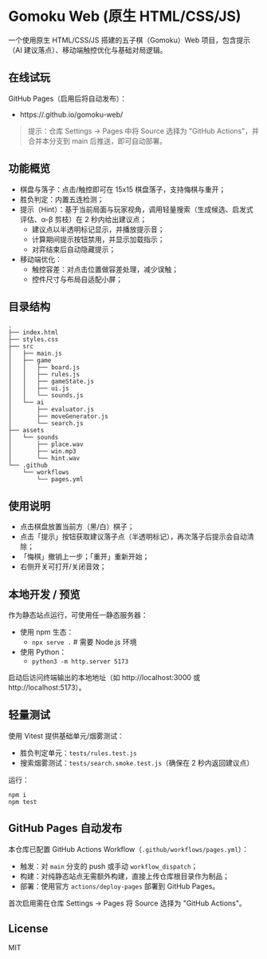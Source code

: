 # Gomoku Web (原生 HTML/CSS/JS)

一个使用原生 HTML/CSS/JS 搭建的五子棋（Gomoku）Web 项目，包含提示（AI 建议落点）、移动端触控优化与基础对局逻辑。

## 在线试玩

GitHub Pages（启用后将自动发布）：

- https://<your-username>.github.io/gomoku-web/

> 提示：仓库 Settings → Pages 中将 Source 选择为 "GitHub Actions"，并合并本分支到 main 后推送，即可自动部署。

## 功能概览

- 棋盘与落子：点击/触控即可在 15x15 棋盘落子，支持悔棋与重开；
- 胜负判定：内置五连检测；
- 提示（Hint）：基于当前局面与玩家视角，调用轻量搜索（生成候选、启发式评估、α-β 剪枝）在 2 秒内给出建议点；
  - 建议点以半透明标记显示，并播放提示音；
  - 计算期间提示按钮禁用，并显示加载指示；
  - 对弈结束后自动隐藏提示；
- 移动端优化：
  - 触控容差：对点击位置做容差处理，减少误触；
  - 控件尺寸与布局自适配小屏；

## 目录结构

```
.
├── index.html
├── styles.css
├── src
│   ├── main.js
│   ├── game
│   │   ├── board.js
│   │   ├── rules.js
│   │   ├── gameState.js
│   │   ├── ui.js
│   │   └── sounds.js
│   └── ai
│       ├── evaluator.js
│       ├── moveGenerator.js
│       └── search.js
├── assets
│   └── sounds
│       ├── place.wav
│       ├── win.mp3
│       └── hint.wav
└── .github
    └── workflows
        └── pages.yml
```

## 使用说明

- 点击棋盘放置当前方（黑/白）棋子；
- 点击「提示」按钮获取建议落子点（半透明标记），再次落子后提示会自动清除；
- 「悔棋」撤销上一步；「重开」重新开始；
- 右侧开关可打开/关闭音效；

## 本地开发 / 预览

作为静态站点运行，可使用任一静态服务器：

- 使用 npm 生态：
  - `npx serve .`  # 需要 Node.js 环境
- 使用 Python：
  - `python3 -m http.server 5173`

启动后访问终端输出的本地地址（如 http://localhost:3000 或 http://localhost:5173）。

## 轻量测试

使用 Vitest 提供基础单元/烟雾测试：

- 胜负判定单元：`tests/rules.test.js`
- 搜索烟雾测试：`tests/search.smoke.test.js`（确保在 2 秒内返回建议点）

运行：

```
npm i
npm test
```

## GitHub Pages 自动发布

本仓库已配置 GitHub Actions Workflow（`.github/workflows/pages.yml`）：

- 触发：对 `main` 分支的 push 或手动 `workflow_dispatch`；
- 构建：对纯静态站点无需额外构建，直接上传仓库根目录作为制品；
- 部署：使用官方 `actions/deploy-pages` 部署到 GitHub Pages。

首次启用需在仓库 Settings → Pages 将 Source 选择为 "GitHub Actions"。

## License

MIT
